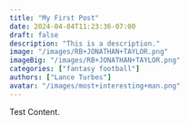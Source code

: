 ```yaml
---
title: "My First Post"
date: 2024-04-04T11:23:36-07:00
draft: false
description: "This is a description."
image: "/images/RB+JONATHAN+TAYLOR.png"
imageBig: "/images/RB+JONATHAN+TAYLOR.png"
categories: ["fantasy football"]
authors: ["Lance Turbes"]
avatar: "/images/most+interesting+man.png"
---
```


Test Content.

